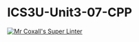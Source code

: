 # ICS3U-Unit3-07-CPP

[![Mr Coxall's Super Linter](https://github.com/Evgeny-Vovk/ICS3U-Unit3-07-CPP/workflows/Mr%20Coxall's%20Super%20Linter/badge.svg)](https://github.com/Evgeny-Vovk/ICS3U-Unit3-07-CPP/actions)
